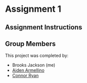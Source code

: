# Assignment 1

## Assignment Instructions

## Group Members

This project was completed by:

- Brooks Jackson (me)
- [Aiden Armellino](https://github.com/AJArmy60)
- [Connor Ryan](https://github.com/ConnorRyan313)
